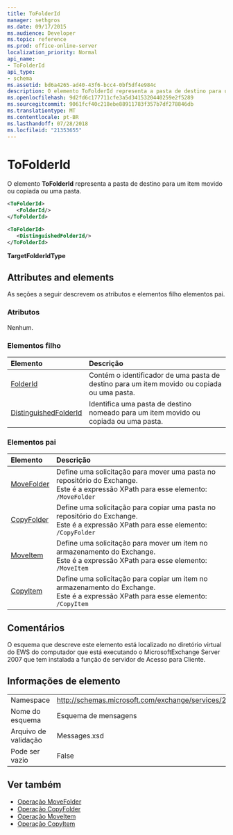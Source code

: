 ```yaml
---
title: ToFolderId
manager: sethgros
ms.date: 09/17/2015
ms.audience: Developer
ms.topic: reference
ms.prod: office-online-server
localization_priority: Normal
api_name:
- ToFolderId
api_type:
- schema
ms.assetid: bd6a4265-ad40-43f6-bcc4-0bf5df4e984c
description: O elemento ToFolderId representa a pasta de destino para um item movido ou copiada ou uma pasta.
ms.openlocfilehash: 9d2fd6c177711cfe3a5d3415320440259e2f5289
ms.sourcegitcommit: 9061fcf40c218ebe88911783f357b7df278846db
ms.translationtype: MT
ms.contentlocale: pt-BR
ms.lasthandoff: 07/28/2018
ms.locfileid: "21353655"
---
```

# <a name="tofolderid"></a>ToFolderId

O elemento **ToFolderId** representa a pasta de destino para um item movido ou copiada ou uma pasta. 
  
```xml
<ToFolderId>
   <FolderId/>
</ToFolderId>
```

```xml
<ToFolderId>
   <DistinguishedFolderId/>
</ToFolderId>
```

**TargetFolderIdType**

## <a name="attributes-and-elements"></a>Attributes and elements

As seções a seguir descrevem os atributos e elementos filho elementos pai.
  
### <a name="attributes"></a>Atributos

Nenhum.
  
### <a name="child-elements"></a>Elementos filho

|**Elemento**|**Descrição**|
|:-----|:-----|
|[FolderId](folderid.md) <br/> |Contém o identificador de uma pasta de destino para um item movido ou copiada ou uma pasta.  <br/> |
|[DistinguishedFolderId](distinguishedfolderid.md) <br/> |Identifica uma pasta de destino nomeado para um item movido ou copiada ou uma pasta.  <br/> |
   
### <a name="parent-elements"></a>Elementos pai

|**Elemento**|**Descrição**|
|:-----|:-----|
|[MoveFolder](movefolder.md) <br/> |Define uma solicitação para mover uma pasta no repositório do Exchange.  <br/> Este é a expressão XPath para esse elemento:  <br/>  `/MoveFolder` <br/> |
|[CopyFolder](copyfolder.md) <br/> |Define uma solicitação para copiar uma pasta no repositório do Exchange.  <br/> Este é a expressão XPath para esse elemento:  <br/>  `/CopyFolder` <br/> |
|[MoveItem](moveitem.md) <br/> |Define uma solicitação para mover um item no armazenamento do Exchange.  <br/> Este é a expressão XPath para esse elemento:  <br/>  `/MoveItem` <br/> |
|[CopyItem](copyitem.md) <br/> |Define uma solicitação para copiar um item no armazenamento do Exchange.  <br/> Este é a expressão XPath para esse elemento:  <br/>  `/CopyItem` <br/> |
   
## <a name="remarks"></a>Comentários

O esquema que descreve este elemento está localizado no diretório virtual do EWS do computador que está executando o MicrosoftExchange Server 2007 que tem instalada a função de servidor de Acesso para Cliente.
  
## <a name="element-information"></a>Informações de elemento

|||
|:-----|:-----|
|Namespace  <br/> |http://schemas.microsoft.com/exchange/services/2006/messages  <br/> |
|Nome do esquema  <br/> |Esquema de mensagens  <br/> |
|Arquivo de validação  <br/> |Messages.xsd  <br/> |
|Pode ser vazio  <br/> |False  <br/> |
   
## <a name="see-also"></a>Ver também

- [Operação MoveFolder](movefolder-operation.md)  
- [Operação CopyFolder](copyfolder-operation.md) 
- [Operação MoveItem](moveitem-operation.md) 
- [Operação CopyItem](copyitem-operation.md)

